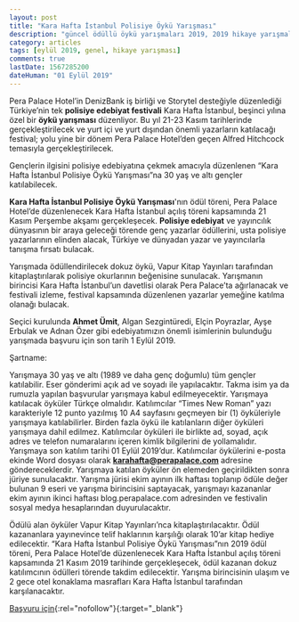 ```yaml
---
layout: post
title: "Kara Hafta İstanbul Polisiye Öykü Yarışması"
description: "güncel ödüllü öykü yarışmaları 2019, 2019 hikaye yarışmaları, para ödüllü yarışmalar 2019, polisiye hikaye"
category: articles
tags: [eylül 2019, genel, hikaye yarışması]
comments: true
lastDate: 1567285200
dateHuman: "01 Eylül 2019"
---
```


Pera Palace Hotel’in DenizBank iş birliği ve Storytel desteğiyle düzenlediği Türkiye’nin tek **polisiye edebiyat festivali** Kara Hafta İstanbul, beşinci yılına özel bir **öykü yarışması** düzenliyor. Bu yıl 21-23 Kasım tarihlerinde gerçekleştirilecek ve yurt içi ve yurt dışından önemli yazarların katılacağı festival; yolu yine bir dönem Pera Palace Hotel’den geçen Alfred Hitchcock temasıyla gerçekleştirilecek.

Gençlerin ilgisini polisiye edebiyatına çekmek amacıyla düzenlenen “Kara Hafta İstanbul Polisiye Öykü Yarışması”na 30 yaş ve altı gençler katılabilecek.

**Kara Hafta İstanbul Polisiye Öykü Yarışması**'nın ödül töreni, Pera Palace Hotel’de düzenlenecek Kara Hafta İstanbul açılış töreni kapsamında 21 Kasım Perşembe akşamı gerçekleşecek. **Polisiye edebiyat** ve yayıncılık dünyasının bir araya geleceği törende genç yazarlar ödüllerini, usta polisiye yazarlarının elinden alacak, Türkiye ve dünyadan yazar ve yayıncılarla tanışma fırsatı bulacak.

Yarışmada ödüllendirilecek dokuz öykü, Vapur Kitap Yayınları tarafından kitaplaştırılarak polisiye okurlarının beğenisine sunulacak. Yarışmanın birincisi Kara Hafta İstanbul’un davetlisi olarak Pera Palace’ta ağırlanacak ve festivali izleme, festival kapsamında düzenlenen yazarlar yemeğine katılma olanağı bulacak.

Seçici kurulunda **Ahmet Ümit**, Algan Sezgintüredi, Elçin Poyrazlar, Ayşe Erbulak ve  Adnan Özer gibi edebiyatımızın önemli isimlerinin bulunduğu yarışmada başvuru için son tarih 1 Eylül 2019.

Şartname:

Yarışmaya 30 yaş ve altı (1989 ve daha genç doğumlu) tüm gençler katılabilir.
Eser gönderimi açık ad ve soyadı ile yapılacaktır. Takma isim ya da rumuzla yapılan başvurular yarışmaya kabul edilmeyecektir.
Yarışmaya katılacak öyküler Türkçe olmalıdır.
Katılımcılar “Times New Roman” yazı karakteriyle 12 punto yazılmış 10 A4 sayfasını geçmeyen bir (1) öyküleriyle yarışmaya katılabilirler. Birden fazla öykü ile katılanların diğer öyküleri yarışmaya dahil edilmez.
Katılımcılar öyküleri ile birlikte ad, soyad, açık adres ve telefon numaralarını içeren kimlik bilgilerini de yollamalıdır.
Yarışmaya son katılım tarihi 01 Eylül 2019’dur.
Katılımcılar öykülerini e-posta ekinde Word dosyası olarak **karahafta@perapalace.com** adresine göndereceklerdir.
Yarışmaya katılan öyküler ön elemeden geçirildikten sonra jüriye sunulacaktır. Yarışma jürisi ekim ayının ilk haftası toplanıp ödüle değer bulunan 9 eseri ve yarışma birincisini saptayacak, yarışmayı kazananlar ekim ayının ikinci haftası blog.perapalace.com adresinden ve festivalin sosyal medya hesaplarından duyurulacaktır.

Ödülü alan öyküler Vapur Kitap Yayınları’nca kitaplaştırılacaktır. Ödül kazananlara yayınevince telif haklarının karşılığı olarak 10’ar kitap hediye edilecektir.
“Kara Hafta İstanbul Polisiye Öykü Yarışması”nın 2019 ödül töreni, Pera Palace Hotel’de düzenlenecek Kara Hafta İstanbul açılış töreni kapsamında 21 Kasım 2019 tarihinde gerçekleşecek, ödül kazanan dokuz katılımcının ödülleri törende takdim edilecektir.
Yarışma birincisinin ulaşım ve 2 gece otel konaklama masrafları Kara Hafta İstanbul tarafından karşılanacaktır.

[Başvuru için](https://blog.perapalace.com/etkinlik/5-kara-hafta-festivalinde-genc-yazarlar-icin-oyku-yarismasi/?utm_source=edebiyatyarismalari.com&utm_medium=affiliate&utm_campaign=cpc){:rel="nofollow"}{:target="_blank"}
